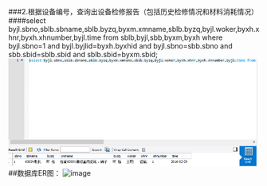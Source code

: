 ###2.根据设备编号，查询出设备检修报告（包括历史检修情况和材料消耗情况）
####select byjl.sbno,sblb.sbname,sblb.byzq,byxm.xmname,sblb.byzq,byjl.woker,byxh.xhnr,byxh.xhnumber,byjl.time from sblb,byjl,sbb,byxm,byxh where byjl.sbno=1 and byjl.byjlid=byxh.byxhid and byjl.sbno=sbb.sbno and sbb.sbid=sblb.sbid and sblb.sbid=byxm.sbid;
![image](https://github.com/qiqiseven/mis/blob/master/a2.PNG)
##数据库ER图：
![image](https://github.com/qiqiseven/mis/blob/master/er图.PNG)
